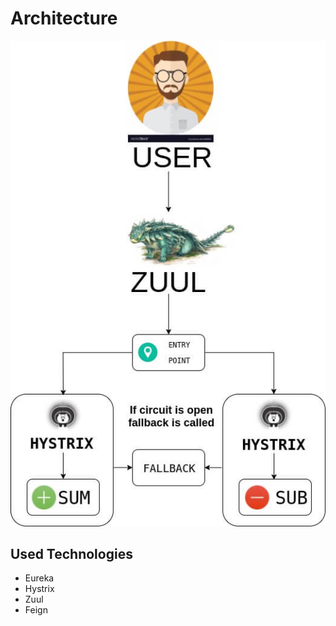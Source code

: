 # Architecture

<p align="center">
  <img src="spring-netflix.jpg">
</p>

## Used Technologies
- Eureka
- Hystrix
- Zuul
- Feign
